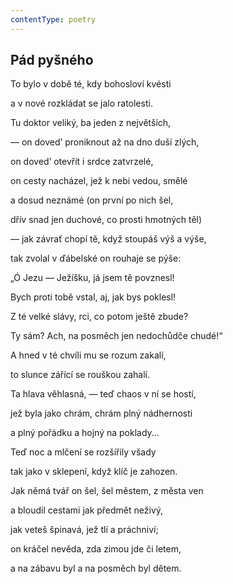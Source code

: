 ```yaml
---
contentType: poetry
---
```


<section>

## Pád pyšného

To bylo v době té, kdy bohosloví kvésti

a v nové rozkládat se jalo ratolesti.

Tu doktor veliký, ba jeden z největších,

— on doved’ proniknout až na dno duší zlých,

on doved’ otevřít i srdce zatvrzelé,

on cesty nacházel, jež k nebi vedou, smělé

a dosud neznámé (on první po nich šel,

dřív snad jen duchové, co prosti hmotných těl)

— jak závrať chopí tě, když stoupáš výš a výše,

tak zvolal v ďábelské on rouhaje se pýše:

„Ó Jezu — Ježíšku, já jsem tě povznesl!

Bych proti tobě vstal, aj, jak bys poklesl!

Z té velké slávy, rci, co potom ještě zbude?

Ty sám? Ach, na posměch jen nedochůdče chudé!“

</section>

<section>

A hned v té chvíli mu se rozum zakalí,

to slunce zářící se rouškou zahalí.

Ta hlava věhlasná, — teď chaos v ní se hostí,

jež byla jako chrám, chrám plný nádhernosti

a plný pořádku a hojný na poklady...

Teď noc a mlčení se rozšířily všady

tak jako v sklepení, když klíč je zahozen.

</section>

<section>

Jak němá tvář on šel, šel městem, z města ven

a bloudil cestami jak předmět neživý,

jak veteš špinavá, jež tlí a práchniví;

on kráčel nevěda, zda zimou jde či letem,

a na zábavu byl a na posměch byl dětem.

</section>
